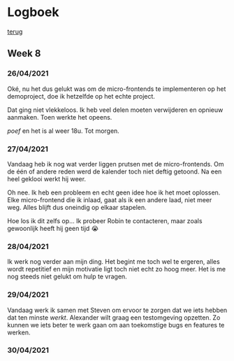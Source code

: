 # Logboek
[terug](https://martijnmeeldijk.github.io/stage/)





## Week 8

### 26/04/2021

Oké, nu het dus gelukt was om de micro-frontends te implementeren op het demoproject, doe ik hetzelfde op het echte project.

Dat ging niet vlekkeloos. Ik heb veel delen moeten verwijderen en opnieuw aanmaken. Toen werkte het opeens. 

*poef* en het is al weer 18u. Tot morgen.



### 27/04/2021

Vandaag heb ik nog wat verder liggen prutsen met de micro-frontends. Om de één of andere reden werd de kalender toch niet deftig getoond. Na een heel geklooi werkt hij weer.

Oh nee. Ik heb een probleem en echt geen idee hoe ik het moet oplossen. Elke micro-frontend die ik inlaad, gaat als ik een andere laad, niet meer weg. Alles blijft dus oneindig op elkaar stapelen.

Hoe los ik dit zelfs op... Ik probeer Robin te contacteren, maar zoals gewoonlijk heeft hij geen tijd :sob:

### 28/04/2021

Ik werk nog verder aan mijn ding. Het begint me toch wel te ergeren, alles wordt repetitief en mijn motivatie ligt toch niet echt zo hoog meer. Het is me nog steeds niet gelukt om hulp te vragen. 

### 29/04/2021

Vandaag werk ik samen met Steven om ervoor te zorgen dat we iets hebben dat ten minste *werkt*. Alexander wilt graag een testomgeving opzetten. Zo kunnen we iets beter te werk gaan om aan toekomstige bugs en features te werken. 

### 30/04/2021

